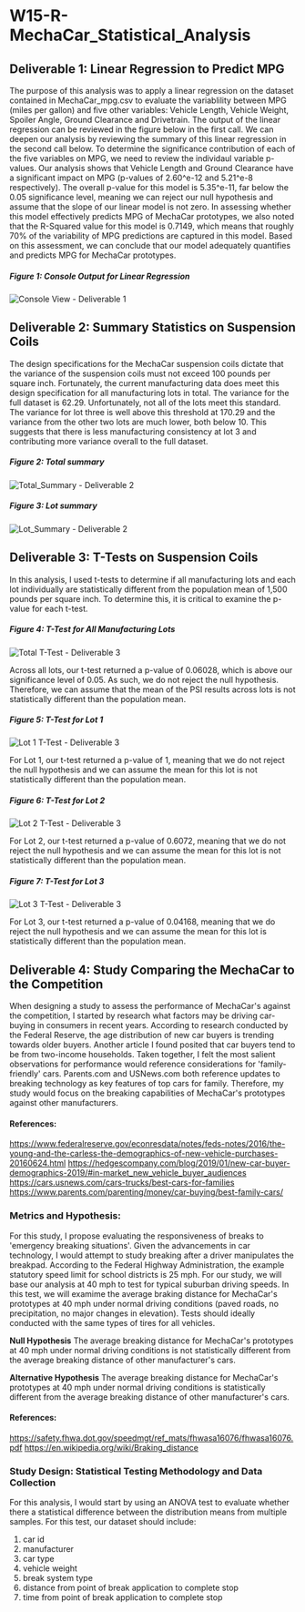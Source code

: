 # W15-R-MechaCar_Statistical_Analysis

## Deliverable 1: Linear Regression to Predict MPG
The purpose of this analysis was to apply a linear regression on the dataset contained in MechaCar_mpg.csv to evaluate the variablility between MPG (miles per gallon) and five other variables: Vehicle Length, Vehicle Weight, Spoiler Angle, Ground Clearance and Drivetrain. The output of the linear regression can be reviewed in the figure below in the first call. We can deepen our analysis by reviewing the summary of this linear regression in the second call below. To determine the significance contribution of each of the five variables on MPG, we need to review the individaul variable p-values. Our analysis shows that Vehicle Length and Ground Clearance have a significant impact on MPG (p-values of 2.60^e-12 and 5.21^e-8 respectively). The overall p-value for this model is 5.35^e-11, far below the 0.05 significance level, meaning we can reject our null hypothesis and assume that the slope of our linear model is not zero. In assessing whether this model effectively predicts MPG of MechaCar prototypes, we also noted that the R-Squared value for this model is 0.7149, which means that roughly 70% of the variability of MPG predictions are captured in this model. Based on this assessment, we can conclude that our model adequately quantifies and predicts MPG for MechaCar prototypes.

##### Figure 1: Console Output for Linear Regression
![Console View - Deliverable 1](https://user-images.githubusercontent.com/81983110/127785401-c2660833-76fc-424c-9e86-dac244467088.png)

## Deliverable 2: Summary Statistics on Suspension Coils
The design specifications for the MechaCar suspension coils dictate that the variance of the suspension coils must not exceed 100 pounds per square inch. Fortunately, the current manufacturing data does meet this design specification for all manufacturing lots in total. The variance for the full dataset is 62.29. Unfortunately, not all of the lots meet this standard. The variance for lot three is well above this threshold at 170.29 and the variance from the other two lots are much lower, both below 10. This suggests that there is less manufacturing consistency at lot 3 and contributing more variance overall to the full dataset. 

##### Figure 2: Total summary
![Total_Summary - Deliverable 2](https://user-images.githubusercontent.com/81983110/127785976-56b506bc-cbba-4817-a3c5-ba767f4b0139.png)

##### Figure 3: Lot summary
![Lot_Summary - Deliverable 2](https://user-images.githubusercontent.com/81983110/127785975-dc57d004-a480-46f1-9487-6905b5006ccf.png)

## Deliverable 3: T-Tests on Suspension Coils
In this analysis, I used t-tests to determine if all manufacturing lots and each lot individually are statistically different from the population mean of 1,500 pounds per square inch. To determine this, it is critical to examine the p-value for each t-test.

##### Figure 4: T-Test for All Manufacturing Lots
![Total T-Test - Deliverable 3](https://user-images.githubusercontent.com/81983110/127787125-c7616bac-8b43-4a7c-865d-61bdf6a3a1b3.png)

Across all lots, our t-test returned a p-value of 0.06028, which is above our significance level of 0.05. As such, we do not reject the null hypothesis. Therefore, we can assume that  the mean of the PSI results across lots is not statistically different than the population mean. 

##### Figure 5: T-Test for Lot 1
![Lot 1 T-Test - Deliverable 3](https://user-images.githubusercontent.com/81983110/127787121-5c034360-eff0-4baa-8714-bb84fb088692.png)

For Lot 1, our t-test returned a p-value of 1, meaning that we do not reject the null hypothesis and we can assume the mean for this lot is not statistically different than the population mean. 

##### Figure 6: T-Test for Lot 2
![Lot 2 T-Test - Deliverable 3](https://user-images.githubusercontent.com/81983110/127787122-125eb6de-455a-4055-997b-4ad63c0f27c2.png)

For Lot 2, our t-test returned a p-value of 0.6072, meaning that we do not reject the null hypothesis and we can assume the mean for this lot is not statistically different than the population mean. 

##### Figure 7: T-Test for Lot 3
![Lot 3 T-Test - Deliverable 3](https://user-images.githubusercontent.com/81983110/127787124-7583af03-33ef-4931-b9d6-6c9cd2e5cd22.png)

For Lot 3, our t-test returned a p-value of 0.04168, meaning that we do reject the null hypothesis and we can assume the mean for this lot is statistically different than the population mean. 

## Deliverable 4: Study Comparing the MechaCar to the Competition
When designing a study to assess the performance of MechaCar's against the competition, I started by research what factors may be driving car-buying in consumers in recent years. According to research conducted by the Federal Reserve, the age distribution of new car buyers is trending towards older buyers. Another article I found posited that car buyers tend to be from two-income households. Taken together, I felt the most salient observations for performance would reference considerations for 'family-friendly' cars. Parents.com and USNews.com both reference updates to breaking technology as key features of top cars for family. Therefore, my study would focus on the breaking capabilities of MechaCar's prototypes against other manufacturers.

#### References:
https://www.federalreserve.gov/econresdata/notes/feds-notes/2016/the-young-and-the-carless-the-demographics-of-new-vehicle-purchases-20160624.html
https://hedgescompany.com/blog/2019/01/new-car-buyer-demographics-2019/#in-market_new_vehicle_buyer_audiences
https://cars.usnews.com/cars-trucks/best-cars-for-families
https://www.parents.com/parenting/money/car-buying/best-family-cars/

### Metrics and Hypothesis:
For this study, I propose evaluating the responsiveness of breaks to 'emergency breaking situations'. Given the advancements in car technology, I would attempt to study breaking after a driver manipulates the breakpad. According to the Federal Highway Administration, the example statutory speed limit for school districts is 25 mph. For our study, we will base our analysis at 40 mph to test for typical suburban driving speeds. In this test, we will examime the average braking distance for MechaCar's prototypes at 40 mph under normal driving conditions (paved roads, no precipitation, no major changes in elevation). Tests should ideally conducted with the same types of tires for all vehicles.

**Null Hypothesis**
The average breaking distance for MechaCar's prototypes at 40 mph under normal driving conditions is not statistically different from the average breaking distance of other manufacturer's cars. 

**Alternative Hypothesis**
The average breaking distance for MechaCar's prototypes at 40 mph under normal driving conditions is statistically different from the average breaking distance of other manufacturer's cars.

#### References:
https://safety.fhwa.dot.gov/speedmgt/ref_mats/fhwasa16076/fhwasa16076.pdf
https://en.wikipedia.org/wiki/Braking_distance

### Study Design: Statistical Testing Methodology and Data Collection
For this analysis, I would start by using an ANOVA test to evaluate whether there a statistical difference between the distribution means from multiple samples. For this test, our dataset should include:
  1. car id
  2. manufacturer
  3. car type
  4. vehicle weight
  5. break system type
  6. distance from point of break application to complete stop
  7. time from point of break application to complete stop 



